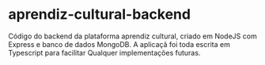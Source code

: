 # aprendiz-cultural-backend

Código do backend da plataforma aprendiz cultural, criado em 
NodeJS com Express e banco de dados MongoDB.
A aplicaçã foi toda escrita em Typescript para facilitar
Qualquer implementações futuras.
